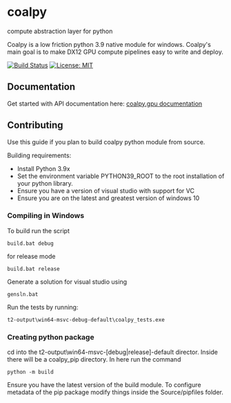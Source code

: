 # coalpy
compute abstraction layer for python

Coalpy is a low friction python 3.9 native module for windows. Coalpy's main goal is to make DX12 GPU compute pipelines easy to write and deploy.

[![Build Status](https://travis-ci.com/kecho/coalpy.svg?branch=master)](https://travis-ci.com/kecho/coalpy)
[![License: MIT](https://img.shields.io/badge/License-MIT-yellow.svg)](https://opensource.org/licenses/MIT)
 

## Documentation

Get started with API documentation here:
[coalpy.gpu documentation](https://kecho.github.io/coalpy/Docs/coalpy.gpu.html)

## Contributing

Use this guide if you plan to build coalpy python module from source.

Building requirements:
* Install Python 3.9x
* Set the environment variable PYTHON39_ROOT to the root installation of your python library.
* Ensure you have a version of visual studio with support for VC 
* Ensure you are on the latest and greatest version of windows 10


### Compiling in Windows

To build run the script

```
build.bat debug
```
for release mode
```
build.bat release
```

Generate a solution for visual studio using

```
gensln.bat
```

Run the tests by running:

```
t2-output\win64-msvc-debug-default\coalpy_tests.exe
```

### Creating python package

cd into the t2-output\win64-msvc-[debug|release]-default director. Inside there will be a coalpy_pip directory.
In here run the command 

```
python -m build
```

Ensure you have the latest version of the build module. To configure metadata of the pip package modify things inside the Source/pipfiles folder.

